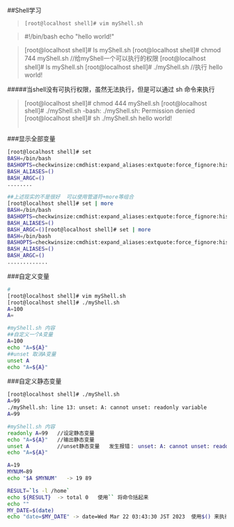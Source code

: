 ##Shell学习

>```base
>[root@localhost shell]# vim myShell.sh
>

>#!/bin/bash
>echo "hello world!"

>[root@localhost shell]# ls
>myShell.sh
>[root@localhost shell]# chmod 744 myShell.sh  //给myShell一个可以执行的权限
>[root@localhost shell]# ls
>myShell.sh
>[root@localhost shell]# ./myShell.sh  //执行
>hello world!

#####当shell没有可执行权限，虽然无法执行，但是可以通过 sh 命令来执行
>[root@localhost shell]# chmod 444 myShell.sh
>[root@localhost shell]# ./myShell.sh
>-bash: ./myShell.sh: Permission denied
>[root@localhost shell]# sh ./myShell.sh
>hello world!
>```
>

###显示全部变量
```bash
[root@localhost shell]# set
BASH=/bin/bash
BASHOPTS=checkwinsize:cmdhist:expand_aliases:extquote:force_fignore:histappend:hostcomplete:interactive_comments:login_shell:progcomp:promptvars:sourcepath
BASH_ALIASES=()
BASH_ARGC=()
........

##上述现实的不是很好  可以使用管道符+more等组合
[root@localhost shell]# set | more
BASH=/bin/bash
BASHOPTS=checkwinsize:cmdhist:expand_aliases:extquote:force_fignore:histappend:hostcomplete:interactive_comments:login_shell:progcomp:promptvars:sourcepath
BASH_ALIASES=()
BASH_ARGC=()[root@localhost shell]# set | more
BASH=/bin/bash
BASHOPTS=checkwinsize:cmdhist:expand_aliases:extquote:force_fignore:histappend:hostcomplete:interactive_comments:login_shell:progcomp:promptvars:sourcepath
BASH_ALIASES=()
BASH_ARGC=()
.............
```

###自定义变量
```bash
#
[root@localhost shell]# vim myShell.sh
[root@localhost shell]# ./myShell.sh
A=100
A=

#myShell.sh 内容
##自定义一个A变量
A=100
echo "A=${A}"
##unset 取消A变量
unset A
echo "A=${A}"
```

###自定义静态变量
```bash
[root@localhost shell]# ./myShell.sh
A=99
./myShell.sh: line 13: unset: A: cannot unset: readonly variable
A=99

#myShell.sh 内容
readonly A=99   //设定静态变量
echo "A=${A}"   //输出静态变量
unset A         //unset静态变量   发生报错： unset: A: cannot unset: readonly variable
echo "A=${A}"

A=19
MYNUM=89
echo "$A $MYNUM"   -> 19 89
```

```bash
RESULT=`ls -l /home`
echo ${RESULT}  -> total 0   使用`` 将命令括起来
echo ""
MY_DATE=$(date)
echo "date=$MY_DATE" -> date=Wed Mar 22 03:43:30 JST 2023  使用$() 来执行
```

